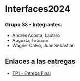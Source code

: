 # Interfaces2024

### Grupo 38 - Integrantes:

- Andres Acosta, Lautaro
- Augusto, Fabiana
- Wagner Calvo, Juan Sebastian

## Enlaces a las entregas

 - [TP1 - Entrega Final](https://afabiana.github.io/interfaces2024/TP1/EntregaFinal/)